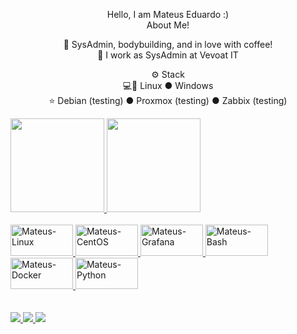 <p align="center">Hello, I am Mateus Eduardo :)
<br>About Me!<br>

<p align="center">🙋 SysAdmin, bodybuilding, and in love with coffee!
<br>💼 I work as SysAdmin at Vevoat IT

<p align="center">⚙️ Stack
<br>💻🐧 Linux ● Windows
<br>⭐ Debian (testing) ● Proxmox (testing) ● Zabbix (testing)<br>

<div>
  <a href="https://github.com/mmateuseduardo">
  <img height="150em" src="https://github-readme-stats.vercel.app/api?username=mmateuseduardo&show_icons=true&theme=midnight-purple&include_all_commits=true&count_private=true"/>
  <img height="150em" src="https://github-readme-stats.vercel.app/api/top-langs/?username=mmateuseduardo&layout=compact&langs_count=16&theme=midnight-purple"/>
</div>
  
<div style="text-align:left inline_block"><br>
  <img alt="Mateus-Linux" height="50" width="100" src="https://cdn.jsdelivr.net/gh/devicons/devicon/icons/debian/debian-original.svg">
  <img alt="Mateus-CentOS" height="50" width="100" src="https://cdn.jsdelivr.net/gh/devicons/devicon/icons/centos/centos-original.svg">
  <img alt="Mateus-Grafana" height="50" width="100" src="https://cdn.jsdelivr.net/gh/devicons/devicon/icons/grafana/grafana-original.svg">
  <img alt="Mateus-Bash" height="50" width="100" src="https://cdn.jsdelivr.net/gh/devicons/devicon/icons/bash/bash-original.svg">
  <img alt="Mateus-Docker" height="50" width="100" src="https://cdn.jsdelivr.net/gh/devicons/devicon/icons/docker/docker-original.svg">
  <img alt="Mateus-Python" height="50" width="100"  src="https://cdn.jsdelivr.net/gh/devicons/devicon/icons/python/python-original.svg"> 
</div>
  
<div><br><br>
    <a href="https://www.mateuseduardo.me" target="_blank"><img src="https://img.shields.io/badge/Blogger-FF5722?style=for-the-badge&logo=blogger&logoColor=white" target="_blank">
      <a href="https://www.linkedin.com/feed/" target="_blank"><img src="https://img.shields.io/badge/LinkedIn-0077B5?style=for-the-badge&logo=linkedin&logoColor=white" target="_blank">
  <a href="https://www.instagram.com/mmateus.eduardo/" target="_blank"><img src="https://img.shields.io/badge/Instagram-E4405F?style=for-the-badge&logo=instagram&logoColor=white" target="_blank">
<div>
  
  
 
